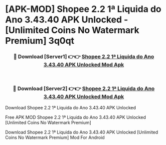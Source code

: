 # [APK-MOD] Shopee  2.2 1ª Liquida do Ano 3.43.40 APK Unlocked - [Unlimited Coins No Watermark Premium] 3q0qt



<div align="center">
<h3>🔴 Download [Server1] 👉👉 <a href="https://momento.my/?title=Shopee__2.2_1ª_Liquida_do_Ano_3.43.40_APK_Unlocked">Shopee  2.2 1ª Liquida do Ano 3.43.40 APK Unlocked Mod Apk</a></h3><br>

<h3>🔴 Download [Server2] 👉👉 <a href="https://momento.my/?title=Shopee__2.2_1ª_Liquida_do_Ano_3.43.40_APK_Unlocked">Shopee  2.2 1ª Liquida do Ano 3.43.40 APK Unlocked Mod Apk</a></h3>
</div>



Download Shopee  2.2 1ª Liquida do Ano 3.43.40 APK Unlocked 

Free APK MOD Shopee  2.2 1ª Liquida do Ano 3.43.40 APK Unlocked [Unlimited Coins No Watermark Premium]

Download Shopee  2.2 1ª Liquida do Ano 3.43.40 APK Unlocked [Unlimited Coins No Watermark Premium] Mod For Android
